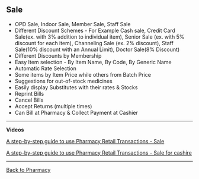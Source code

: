 ## Sale

* OPD Sale, Indoor Sale, Member Sale, Staff Sale
* Different Discount Schemes - For Example Cash sale, Credit Card Sale(ex. with 3% addition to individual item), Senior Sale (ex. with 5% discount for each item), Channeling Sale (ex. 2% discount), Staff Sale(10% discount with an Annual Limit), Doctor Sale(8% Discount)
* Different Discounts by Membership
* Easy Item selection - By Item Name, By Code, By Generic Name
* Automatic Rate Selection
* Some items by Item Price while others from Batch Price
* Suggestions for out-of-stock medicines
* Easily display Substitutes with their rates & Stocks
* Reprint Bills
* Cancel Bills
* Accept Returns (multiple times)
* Can Bill at Pharmacy & Collect Payment at Cashier

***


**Videos**

[A step-by-step guide to use Pharmacy Retail Transactions - Sale ](https://youtu.be/Vm54eF5D2uw?si=rStlhGNUHYPXCquz)

[A step-by-step guide to use Pharmacy Retail Transactions - Sale for cashire](https://youtu.be/F5xa7X6y5lc?si=YeDwXDdljhUluPGG)


***


[Back to Pharmacy](https://github.com/hmislk/hmis/wiki/Pharmacy)